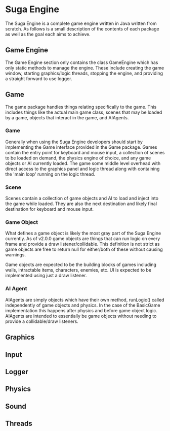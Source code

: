 # Suga Engine

The Suga Engine is a complete game engine written in Java written from scratch. As follows is a small description of the
contents of each package as well as the goal each aims to achieve.

## Game Engine

The Game Engine section only contains the class GameEngine which has only static methods to manage the engine. These
include creating the game window, starting graphics/logic threads, stopping the engine, and providing a straight forward
to use logger.

## Game

The game package handles things relating specifically to the game. This includes things like the actual main game class,
scenes that may be loaded by a game, objects that interact in the game, and AIAgents.

### Game

Generally when using the Suga Engine developers should start by implementing the Game interface provided in the Game
package. Games contain the entry point for keyboard and mouse input, a collection of scenes to be loaded on demand, the
physics engine of choice, and any game objects or AI currently loaded. The game some middle level overhead with direct 
access to the graphics panel and logic thread along with containing the 'main loop' running on the logic thread.

### Scene

Scenes contain a collection of game objects and AI to load and inject into the game while loaded. They are also the
next destination and likely final destination for keyboard and mouse input. 

### Game Object

What defines a game object is likely the most gray part of the Suga Engine currently. As of v2.0.0 game objects are
things that can run logic on every frame and provide a draw listener/collidable. This definition is not strict as
game objects are free to return null for either/both of these without causing warnings. 

Game objects are expected to be the building blocks of games including walls, intractable items, characters, enemies, 
etc. UI is expected to be implemented using just a draw listener.

### AI Agent

AIAgents are simply objects which have their own method, runLogic() called independently of game objects and physics. In 
the case of the BasicGame implementation this happens after physics and before game object logic. AIAgents are intended
to essentially be game objects without needing to provide a collidable/draw listeners.

## Graphics

## Input

## Logger

## Physics

## Sound

## Threads
